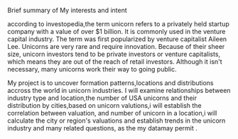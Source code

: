 
Brief summary of My interests and intent

according to investopedia,the term unicorn refers to a privately held startup company with a value of over $1 billion. It is commonly used in the venture capital industry. The term was first popularized by venture capitalist Aileen Lee. Unicorns are very rare and require innovation. Because of their sheer size, unicorn investors tend to be private investors or venture capitalists, which means they are out of the reach of retail investors. Although it isn't necessary, many unicorns work their way to going public.
 
 My project is to uncover formation patterns,locations and distributions accross the world in unicorn industries. I will examine relationships between industry type and location,the number of USA unicorns and their distribution by cities,based on unicorn valutions,i will establish the correlation between valuation, and number of unicorn in a location,i will calculate the city or region's valuations and establish trends in the unicorn industry and many related questions, as the my datamay permit .
